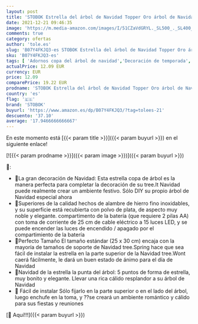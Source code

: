 ```yaml
---
layout: post
title: 'STOBOK Estrella del árbol de Navidad Topper Oro árbol de Navidad para la decoración del árbol de Navidad'
date: 2021-12-21 09:46:35
image: 'https://m.media-amazon.com/images/I/51CZaVdGRYL._SL500_._SL400_.jpg'
comments: true
category: ofertas
author: 'tole.es'
slug: 'B07Y4FKJQ3-es STOBOK Estrella del árbol de Navidad Topper Oro árbol de...'
sku: 'B07Y4FKJQ3-es'
tags: [ 'Adornos copa del árbol de navidad','Decoración de temporada','Decoración del hogar','Hogar y cocina','navidad','stobok', ]
actualPrice: 12.09 EUR
currency: EUR
price: 12.09
comparePrice: 19.22 EUR
prodname: 'STOBOK Estrella del árbol de Navidad Topper Oro árbol de Navidad para la decoración del árbol de Navidad'
country: 'es'
flag: '🇪🇸'
brand: 'STOBOK'
buyurl: 'https://www.amazon.es/dp/B07Y4FKJQ3/?tag=tolees-21'
descuento: '37.10'
average: '17.9466666666667'
---
```


En este momento está [{{< param title >}}]({{< param buyurl >}}) en el siguiente enlace!

[![{{< param prodname >}}]({{< param image >}})]({{< param buyurl >}})

🔎:

- 🥰La gran decoración de Navidad: Esta estrella copa de árbol es la manera perfecta para completar la decoración de su tree.It Navidad puede realmente crear un ambiente festivo. Sólo DIY su propio árbol de Navidad especial ahora
- 🌟Superiores de la calidad hechos de alambre de hierro fino inoxidables, y su superficie está recubierta con polvo de plata, de aspecto muy noble y elegante. compartimento de la batería (que requiere 2 pilas AA) con toma de corriente de 25 cm de cable eléctrico a 15 luces LED, y se puede encender las luces de encendido / apagado por el compartimiento de la batería
- 🎄Perfecto Tamaño El tamaño estándar (25 x 30 cm) encaja con la mayoría de tamaños de soporte de Navidad tree.Spring hace que sea fácil de instalar la estrella en la parte superior de la Navidad tree.Wont caerá fácilmente, le dará un buen estado de ánimo para el día de Navidad
- 🎅Navidad de la estrella la punta del árbol: 5 puntos de forma de estrella, muy bonito y elegante. Llevar una rica cálido resplandor a su árbol de Navidad
- 🎁 Fácil de instalar Sólo fijarlo en la parte superior o en el lado del árbol, luego enchufe en la toma, y ??se creará un ambiente romántico y cálido para sus fiestas y reuniones

[🛒 Aquí!!!]({{< param buyurl >}})
